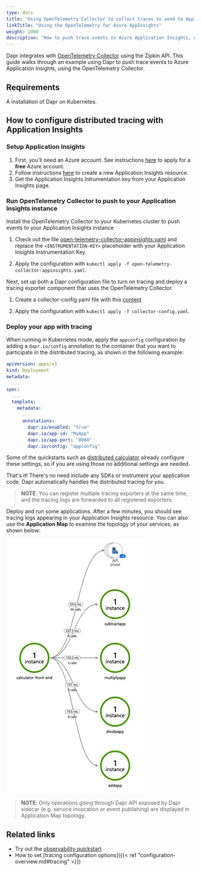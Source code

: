 ```yaml
---
type: docs
title: "Using OpenTelemetry Collector to collect traces to send to AppInsights"
linkTitle: "Using the OpenTelemetry for Azure AppInsights"
weight: 1000
description: "How to push trace events to Azure Application Insights, using the OpenTelemetry Collector."
---
```


Dapr integrates with [OpenTelemetry Collector](https://github.com/open-telemetry/opentelemetry-collector) using the Zipkin API. This guide walks through an example using Dapr to push trace events to Azure Application Insights, using the OpenTelemetry Collector.

## Requirements

A installation of Dapr on Kubernetes.

## How to configure distributed tracing with Application Insights

### Setup Application Insights

1. First, you'll need an Azure account. See instructions [here](https://azure.microsoft.com/free/) to apply for a **free** Azure account.
2. Follow instructions [here](https://docs.microsoft.com/en-us/azure/azure-monitor/app/create-new-resource) to create a new Application Insights resource.
3. Get the Application Insights Intrumentation key from your Application Insights page.

### Run OpenTelemetry Collector to push to your Application Insights instance

Install the OpenTelemetry Collector to your Kubernetes cluster to push events to your Application Insights instance

1. Check out the file [open-telemetry-collector-appinsights.yaml](/docs/open-telemetry-collector/open-telemetry-collector-appinsights.yaml) and replace the `<INSTRUMENTATION-KEY>` placeholder with your Application Insights Instrumentation Key.

2. Apply the configuration with `kubectl apply -f open-telemetry-collector-appinsights.yaml`.

Next, set up both a Dapr configuration file to turn on tracing and deploy a tracing exporter component that uses the OpenTelemetry Collector.

1. Create a collector-config.yaml file with this [content](/docs/open-telemetry-collector/collector-config.yaml)

2. Apply the configuration with `kubectl apply -f collector-config.yaml`.

### Deploy your app with tracing

When running in Kubernetes mode, apply the `appconfig` configuration by adding a `dapr.io/config` annotation to the container that you want to participate in the distributed tracing, as shown in the following example:

```yaml
apiVersion: apps/v1
kind: Deployment
metadata:
  ...
spec:
  ...
  template:
    metadata:
      ...
      annotations:
        dapr.io/enabled: "true"
        dapr.io/app-id: "MyApp"
        dapr.io/app-port: "8080"
        dapr.io/config: "appconfig"
```

Some of the quickstarts such as [distributed calculator](https://github.com/dapr/quickstarts/tree/master/distributed-calculator) already configure these settings, so if you are using those no additional settings are needed.

That's it! There's no need include any SDKs or instrument your application code. Dapr automatically handles the distributed tracing for you.

> **NOTE**: You can register multiple tracing exporters at the same time, and the tracing logs are forwarded to all registered exporters.

Deploy and run some applications. After a few minutes, you should see tracing logs appearing in your Application Insights resource. You can also use the **Application Map** to examine the topology of your services, as shown below:

![Application map](/images/open-telemetry-app-insights.png)

> **NOTE**: Only operations going through Dapr API exposed by Dapr sidecar (e.g. service invocation or event publishing) are displayed in Application Map topology.

## Related links
* Try out the [observability quickstart](https://github.com/dapr/quickstarts/tree/master/observability/README.md)
* How to set [tracing configuration options]({{< ref "configuration-overview.md#tracing" >}})
